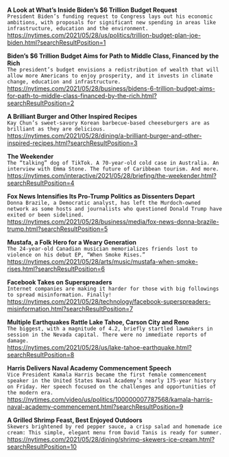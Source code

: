 **A Look at What’s Inside Biden’s $6 Trillion Budget Request**\
`President Biden’s funding request to Congress lays out his economic ambitions, with proposals for significant new spending in areas like infrastructure, education and the environment.`\
https://nytimes.com/2021/05/28/us/politics/trillion-budget-plan-joe-biden.html?searchResultPosition=1

**Biden’s $6 Trillion Budget Aims for Path to Middle Class, Financed by the Rich**\
`The president’s budget envisions a redistribution of wealth that will allow more Americans to enjoy prosperity, and it invests in climate change, education and infrastructure.`\
https://nytimes.com/2021/05/28/business/bidens-6-trillion-budget-aims-for-path-to-middle-class-financed-by-the-rich.html?searchResultPosition=2

**A Brilliant Burger and Other Inspired Recipes**\
`Kay Chun’s sweet-savory Korean barbecue-based cheeseburgers are as brilliant as they are delicious.`\
https://nytimes.com/2021/05/28/dining/a-brilliant-burger-and-other-inspired-recipes.html?searchResultPosition=3

**The Weekender**\
`The “talking” dog of TikTok. A 70-year-old cold case in Australia. An interview with Emma Stone. The future of Caribbean tourism. And more.`\
https://nytimes.com/interactive/2021/05/28/briefing/the-weekender.html?searchResultPosition=4

**Fox News Intensifies Its Pro-Trump Politics as Dissenters Depart**\
`Donna Brazile, a Democratic analyst, has left the Murdoch-owned network as some hosts and journalists who questioned Donald Trump have exited or been sidelined.`\
https://nytimes.com/2021/05/28/business/media/fox-news-donna-brazile-trump.html?searchResultPosition=5

**Mustafa, a Folk Hero for a Weary Generation**\
`The 24-year-old Canadian musician memorializes friends lost to violence on his debut EP, “When Smoke Rises.”`\
https://nytimes.com/2021/05/28/arts/music/mustafa-when-smoke-rises.html?searchResultPosition=6

**Facebook Takes on Superspreaders**\
`Internet companies are making it harder for those with big followings to spread misinformation. Finally!`\
https://nytimes.com/2021/05/28/technology/facebook-superspreaders-misinformation.html?searchResultPosition=7

**Multiple Earthquakes Rattle Lake Tahoe, Carson City and Reno**\
`The biggest, with a magnitude of 4.2, briefly startled lawmakers in session in the Nevada capital. There were no immediate reports of damage.`\
https://nytimes.com/2021/05/28/us/lake-tahoe-earthquake.html?searchResultPosition=8

**Harris Delivers Naval Academy Commencement Speech**\
`Vice President Kamala Harris became the first female commencement speaker in the United States Naval Academy’s nearly 175-year history on Friday. Her speech focused on the challenges and opportunities of the modern era.`\
https://nytimes.com/video/us/politics/100000007787568/kamala-harris-naval-academy-commencement.html?searchResultPosition=9

**A Grilled Shrimp Feast, Best Enjoyed Outdoors**\
`Skewers brightened by red pepper sauce, a crisp salad and homemade ice cream: This simple, elegant menu from David Tanis is ready for summer.`\
https://nytimes.com/2021/05/28/dining/shrimp-skewers-ice-cream.html?searchResultPosition=10

